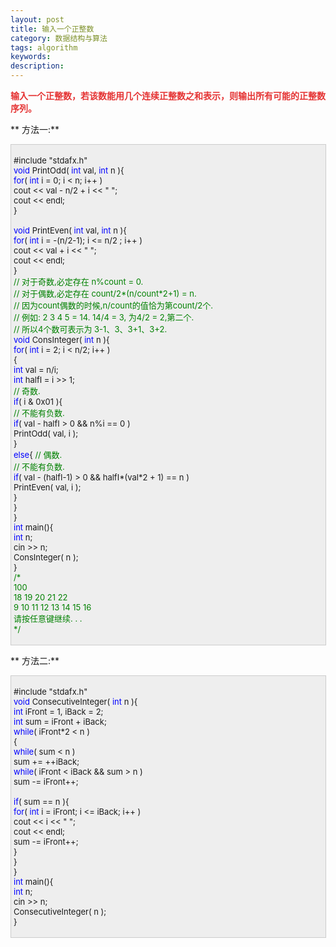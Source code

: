 ```yaml
---
layout: post
title: 输入一个正整数
category: 数据结构与算法
tags: algorithm
keywords: 
description: 
---
```


**<span style="color:#e53333;"> </span><span
style="color:#e53333;">输入一个正整数，若该数能用几个连续正整数之和表示，则输出所有可能的正整数序列。</span>**

** 方法一:**

<div
style="border-bottom:#cccccc 1px solid;border-left:#cccccc 1px solid;padding-bottom:4px;background-color:#eeeeee;padding-left:4px;width:98%;padding-right:5px;font-size:13px;word-break:break-all;border-top:#cccccc 1px solid;border-right:#cccccc 1px solid;padding-top:4px;">

\#include "stdafx.h"\
 <span style="color:#0000ff;">void</span> PrintOdd( <span
style="color:#0000ff;">int</span> val, <span
style="color:#0000ff;">int</span> n ){\
     <span style="color:#0000ff;">for</span>( <span
style="color:#0000ff;">int</span> i = 0; i \< n; i++ )\
         cout \<\< val - n/2 + i \<\< " ";\
     cout \<\< endl;\
 }\
\
 <span style="color:#0000ff;">void</span> PrintEven( <span
style="color:#0000ff;">int</span> val, <span
style="color:#0000ff;">int</span> n ){\
     <span style="color:#0000ff;">for</span>( <span
style="color:#0000ff;">int</span> i = -(n/2-1); i \<= n/2 ; i++ )\
         cout \<\< val + i \<\< " ";\
     cout \<\< endl;\
 }\
 <span style="color:#008000;">//</span><span
style="color:#008000;"> 对于奇数,必定存在 n%count = 0.\
 </span><span style="color:#008000;">//</span><span
style="color:#008000;"> 对于偶数,必定存在 count/2\*(n/count\*2+1) = n.\
 </span><span style="color:#008000;">//</span><span
style="color:#008000;"> 因为count偶数的时候,n/count的值恰为第count/2个.\
 </span><span style="color:#008000;">//</span><span
style="color:#008000;"> 例如: 2 3 4 5 = 14. 14/4 = 3, 为4/2 = 2,第二个.\
 </span><span style="color:#008000;">//</span><span
style="color:#008000;"> 所以4个数可表示为 3-1、3、3+1、3+2.</span><span
style="color:#008000;">\
 </span><span style="color:#0000ff;">void</span> ConsInteger( <span
style="color:#0000ff;">int</span> n ){\
     <span style="color:#0000ff;">for</span>( <span
style="color:#0000ff;">int</span> i = 2; i \< n/2; i++ )\
     {\
         <span style="color:#0000ff;">int</span> val = n/i;\
         <span style="color:#0000ff;">int</span> halfI = i \>\> 1;\
         <span style="color:#008000;">//</span><span
style="color:#008000;"> 奇数.</span><span style="color:#008000;">\
 </span>        <span style="color:#0000ff;">if</span>( i & 0x01 ){\
             <span style="color:#008000;">//</span><span
style="color:#008000;"> 不能有负数.</span><span style="color:#008000;">\
 </span>            <span
style="color:#0000ff;">if</span>( val - halfI \> 0 && n%i == 0 )\
                 PrintOdd( val, i );\
         }\
         <span style="color:#0000ff;">else</span>{ <span
style="color:#008000;">//</span><span style="color:#008000;"> 偶数.\
             </span><span style="color:#008000;">//</span><span
style="color:#008000;"> 不能有负数.</span><span style="color:#008000;">\
 </span>            <span
style="color:#0000ff;">if</span>( val - (halfI-1) \> 0 &&
halfI\*(val\*2 + 1) == n )\
                 PrintEven( val, i );\
         }\
     }\
 }\
 <span style="color:#0000ff;">int</span> main(){\
     <span style="color:#0000ff;">int</span> n;\
     cin \>\> n;\
     ConsInteger( n );\
 }\
 <span style="color:#008000;">/\*</span><span style="color:#008000;">\
 100\
 18 19 20 21 22\
 9 10 11 12 13 14 15 16\
 请按任意键继续. . .\
 </span><span style="color:#008000;">\*/</span>

</div>

** 方法二:**

<div
style="border-bottom:#cccccc 1px solid;border-left:#cccccc 1px solid;padding-bottom:4px;background-color:#eeeeee;padding-left:4px;width:98%;padding-right:5px;font-size:13px;word-break:break-all;border-top:#cccccc 1px solid;border-right:#cccccc 1px solid;padding-top:4px;">

\#include "stdafx.h"\
 <span style="color:#0000ff;">void</span> ConsecutiveInteger( <span
style="color:#0000ff;">int</span> n ){\
     <span style="color:#0000ff;">int</span> iFront = 1, iBack = 2;\
     <span style="color:#0000ff;">int</span> sum = iFront + iBack;\
     <span style="color:#0000ff;">while</span>( iFront\*2 \< n )\
     {\
         <span style="color:#0000ff;">while</span>( sum \< n )\
             sum += ++iBack;\
         <span
style="color:#0000ff;">while</span>( iFront \< iBack && sum \> n )\
             sum -= iFront++;\
\
         <span style="color:#0000ff;">if</span>( sum == n ){\
             <span style="color:#0000ff;">for</span>( <span
style="color:#0000ff;">int</span> i = iFront; i \<= iBack; i++ )\
                 cout \<\< i \<\< " ";\
             cout \<\< endl;\
             sum -= iFront++;\
         }\
     }\
 }\
 <span style="color:#0000ff;">int</span> main(){\
     <span style="color:#0000ff;">int</span> n;\
     cin \>\> n;\
     ConsecutiveInteger( n );\
 }

</div>






